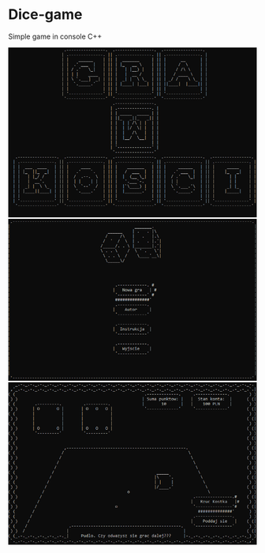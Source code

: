 # Dice-game
Simple game in console C++ 

![Intro](photos/intro.PNG)
![Intro](photos/menu.PNG)
![Intro](photos/game.PNG)
